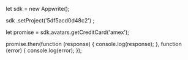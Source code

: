let sdk = new Appwrite();

sdk
    .setProject('5df5acd0d48c2')
;

let promise = sdk.avatars.getCreditCard('amex');

promise.then(function (response) {
    console.log(response);
}, function (error) {
    console.log(error);
});